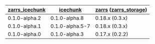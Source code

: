 | [zarrs_icechunk]     | [icechunk]       | [zarrs] ([zarrs_storage]) |
| -------------------- | ---------------- | ------------------------- |
| 0.1.0-alpha.2        | 0.1.0-alpha.8    | 0.18.x (0.3.x)            |
| 0.1.0-alpha.1        | 0.1.0-alpha.5-7  | 0.18.x (0.3.x)            |
| 0.1.0-alpha.0        | 0.1.0-alpha.3    | 0.17.x (0.2.2)            |

[zarrs_icechunk]: https://crates.io/crates/zarrs_icechunk
[icechunk]: https://crates.io/crates/icechunk
[zarrs]: https://crates.io/crates/zarrs
[zarrs_storage]: https://crates.io/crates/zarrs_storage
